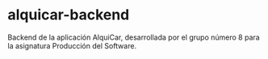 # alquicar-backend
Backend de la aplicación AlquiCar, desarrollada por el grupo número 8 para la asignatura Producción del Software.

